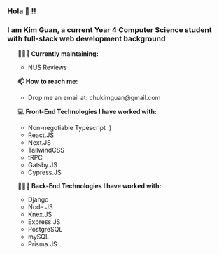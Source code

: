### Hola 👋 !!
### I am Kim Guan, a current Year 4 Computer Science student with full-stack web development background

<ul><b>👨🏻‍💻 Currently maintaining:</b>
<ul>
  <li>NUS Reviews</li>
</ul>
</ul>
  
<ul><b>📫 How to reach me: </b>
<ul>
 <li>Drop me an email at: chukimguan@gmail.com </li>
 </ul>
</ul>

 
<div width="400"> 
  <ul> 💻 <b>Front-End Technologies I have worked with:</b> 
<ul>
  <li>Non-negotiable Typescript :)</li>
  <li>React.JS</li>
  <li>Next.JS</li>
  <li>TailwindCSS</li>
  <li>tRPC</li>
  <li>Gatsby.JS</li>
  <li>Cypress.JS</li>
</ul></li>
 </div>
  
<div width="400"> 
<ul> 👨🏻‍💻 <b>Back-End Technologies I have worked with: </b>
<ul>
  <li>Django</li>
  <li>Node.JS</li>
  <li>Knex.JS</li>
  <li>Express.JS</li>
  <li>PostgreSQL</li>
  <li>mySQL</li>
  <li>Prisma.JS</li>
</ul></li>
</div>
